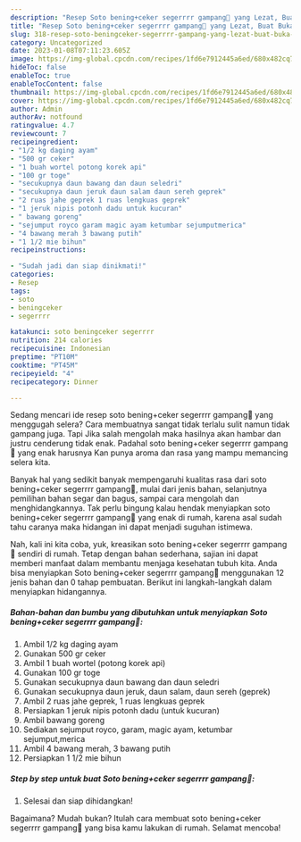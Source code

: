 ```yaml
---
description: "Resep Soto bening+ceker segerrrr gampang🤤 yang Lezat, Buat Buka Puasa Bisa Manjain Lidah"
title: "Resep Soto bening+ceker segerrrr gampang🤤 yang Lezat, Buat Buka Puasa Bisa Manjain Lidah"
slug: 318-resep-soto-beningceker-segerrrr-gampang-yang-lezat-buat-buka-puasa-bisa-manjain-lidah
category: Uncategorized
date: 2023-01-08T07:11:23.605Z
image: https://img-global.cpcdn.com/recipes/1fd6e7912445a6ed/680x482cq70/soto-beningceker-segerrrr-gampang-foto-resep-utama.jpg
hideToc: false
enableToc: true
enableTocContent: false
thumbnail: https://img-global.cpcdn.com/recipes/1fd6e7912445a6ed/680x482cq70/soto-beningceker-segerrrr-gampang-foto-resep-utama.jpg
cover: https://img-global.cpcdn.com/recipes/1fd6e7912445a6ed/680x482cq70/soto-beningceker-segerrrr-gampang-foto-resep-utama.jpg
author: Admin
authorAv: notfound
ratingvalue: 4.7
reviewcount: 7
recipeingredient:
- "1/2 kg daging ayam"
- "500 gr ceker"
- "1 buah wortel potong korek api"
- "100 gr toge"
- "secukupnya daun bawang dan daun seledri"
- "secukupnya daun jeruk daun salam daun sereh geprek"
- "2 ruas jahe geprek 1 ruas lengkuas geprek"
- "1 jeruk nipis potonh dadu untuk kucuran"
- " bawang goreng"
- "sejumput royco garam magic ayam ketumbar sejumputmerica"
- "4 bawang merah 3 bawang putih"
- "1 1/2 mie bihun"
recipeinstructions:

- "Sudah jadi dan siap dinikmati!"
categories:
- Resep
tags:
- soto
- beningceker
- segerrrr

katakunci: soto beningceker segerrrr 
nutrition: 214 calories
recipecuisine: Indonesian
preptime: "PT10M"
cooktime: "PT45M"
recipeyield: "4"
recipecategory: Dinner

---
```



Sedang mencari ide resep soto bening+ceker segerrrr gampang🤤 yang menggugah selera? Cara membuatnya sangat tidak terlalu sulit namun tidak gampang juga. Tapi Jika salah mengolah maka hasilnya akan hambar dan justru cenderung tidak enak. Padahal soto bening+ceker segerrrr gampang🤤 yang enak harusnya Kan punya aroma dan rasa yang mampu memancing selera kita.


Banyak hal yang sedikit banyak mempengaruhi kualitas rasa dari soto bening+ceker segerrrr gampang🤤, mulai dari jenis bahan, selanjutnya pemilihan bahan segar dan bagus, sampai cara mengolah dan menghidangkannya. Tak perlu bingung kalau hendak menyiapkan soto bening+ceker segerrrr gampang🤤 yang enak di rumah, karena asal sudah tahu caranya maka hidangan ini dapat menjadi suguhan istimewa.




Nah, kali ini kita coba, yuk, kreasikan soto bening+ceker segerrrr gampang🤤 sendiri di rumah. Tetap dengan bahan sederhana, sajian ini dapat memberi manfaat dalam membantu menjaga kesehatan tubuh kita. Anda bisa menyiapkan Soto bening+ceker segerrrr gampang🤤 menggunakan 12 jenis bahan dan 0 tahap pembuatan. Berikut ini langkah-langkah dalam menyiapkan hidangannya.

<!--inarticleads1-->

##### Bahan-bahan dan bumbu yang dibutuhkan untuk menyiapkan Soto bening+ceker segerrrr gampang🤤:

1. Ambil 1/2 kg daging ayam
1. Gunakan 500 gr ceker
1. Ambil 1 buah wortel (potong korek api)
1. Gunakan 100 gr toge
1. Gunakan secukupnya daun bawang dan daun seledri
1. Gunakan secukupnya daun jeruk, daun salam, daun sereh (geprek)
1. Ambil 2 ruas jahe geprek, 1 ruas lengkuas geprek
1. Persiapkan 1 jeruk nipis potonh dadu (untuk kucuran)
1. Ambil  bawang goreng
1. Sediakan sejumput royco, garam, magic ayam, ketumbar sejumput,merica
1. Ambil 4 bawang merah, 3 bawang putih
1. Persiapkan 1 1/2 mie bihun




<!--inarticleads2-->

##### Step by step untuk buat Soto bening+ceker segerrrr gampang🤤:


1. Selesai dan siap dihidangkan!



Bagaimana? Mudah bukan? Itulah cara membuat soto bening+ceker segerrrr gampang🤤 yang bisa kamu lakukan di rumah. Selamat mencoba!
